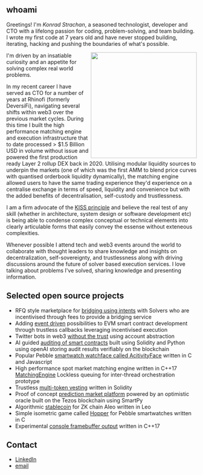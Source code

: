 ## whoami

Greetings! I'm *Konrad Strachan*, a seasoned technologist, developer and CTO with a lifelong passion for coding, problem-solving, and team building. I wrote my first code at 7 years old and have never stopped building, iterating, hacking and pushing the boundaries of what's possible.

<img align="right" width="280px" src="https://github.com/konradstrachan/konradstrachan.github.io/assets/21056525/1bac6cbc-bdb3-48fe-a574-93496007fee2">

I'm driven by an insatiable curiosity and an appetite for solving complex real world problems.

In my recent career I have served as CTO for a number of years at Rhinofi (formerly DeversiFi), navigating several shifts within web3 over the previous market cycles. During this time I built the high performance matching engine and execution infrastructure that to date processed > $1.5 Billion USD in volume without issue and powered the first production ready Layer 2 rollup DEX back in 2020. Utilising modular liquidity sources to underpin the markets (one of which was the first AMM to blend price curves with quantised orderbook liquidity dynamically), the matching engine allowed users to have the same trading experience they'd experience on a centralise exchange in terms of speed, liquidity and convenience but with the added benefits of decentralisation, self-custody and trustlessness.

I am a firm advocate of the [KISS principle](https://en.wikipedia.org/wiki/KISS_principle) and believe the real test of any skill (whether in architecture, system design or software development etc) is being able to condense complex conceptual or technical elements into clearly articulable forms that easily convey the essense without exteneous complexities.

Whenever possible I attend tech and web3 events around the world to collaborate with thought leaders to share knowledge and insights on decentralization, self-sovereignty, and trustlessness along with driving discussions around the future of solver based execution services. I love talking about problems I've solved, sharing knowledge and presenting information.

## Selected open source projects

* RFQ style marketplace for [bridging using intents](https://github.com/konradstrachan/ethistanbulhackathon2023) with Solvers who are incentivised through fees to provide a bridging service
* Adding [event driven](https://github.com/konradstrachan/ethparishackathon23) possibilities to EVM smart contract development through trustless callbacks leveraging incentivised execution
* Twitter bots in web3 [without the trust](https://github.com/konradstrachan/superhackhackathon23) using account abstraction
* AI guided [auditing of smart contracts](https://github.com/konradstrachan/ethpraguehackathon23) built using Solidity and Python using openAI storing audit results verifiably on the blockchain
* Popular Pebble [smartwatch watchface called AcitivityFace](https://github.com/konradstrachan/Pebble_ActivityWatchFace) written in C and Javascript
* High performance spot market matching engine written in C++17 [MatchingEngine](https://github.com/konradstrachan/MatchingEngine)
Lockless queuing for inter-thread orchestration prototype
* Trustless [multi-token vesting](https://github.com/konradstrachan/ethdamhackathon23) written in Solidity
* Proof of concept [prediction market platform](https://github.com/konradstrachan/ethlondonhackathon2023) powered by an optimistic oracle built on the Tezos blockchain using SmartPy
* Algorithmic [stablecoin](https://github.com/konradstrachan/devconnect2023aleohackathon) for ZK chain Aleo written in Leo
* Simple isometric game called [Hopper](https://github.com/konradstrachan/Pebble_HopperGame) for Pebble smartwatches written in C 
* Experimental [console framebuffer output](https://github.com/konradstrachan/ConsoleExperiments) written in C++17 

## Contact

* [LinkedIn](https://www.linkedin.com/in/konrad-strachan/)
* [email](mailto:konrad.strachan@gmail.com)
